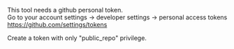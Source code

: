 This tool needs a github personal token.  
Go to your account settings -> developer settings -> personal access tokens  
https://github.com/settings/tokens

Create a token with only "public_repo" privilege.
